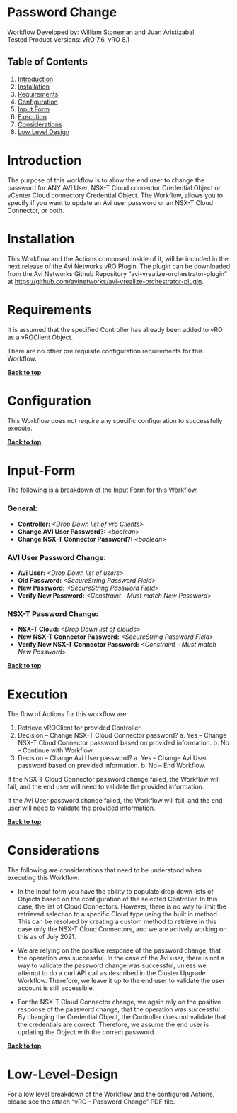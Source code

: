 # Password Change

Workflow Developed by: William Stoneman and Juan Aristizabal</br>
Tested Product Versions: vRO 7.6, vRO 8.1</br>


## Table of Contents
1.	[Introduction](#Introduction)
1.	[Installation](#Installation)
1.	[Requirements](#Requirements)
1.	[Configuration](#Configuration)
1.	[Input Form](#Input-Form)
1.	[Execution](#Execution)
1.	[Considerations](#Considerations)
1.	[Low Level Design](#Low-Level-Design)



# Introduction

The purpose of this workflow is to allow the end user to change the password for ANY AVI User, NSX-T Cloud connector Credential Object or vCenter Cloud connectory Credential Object. The Workflow, allows you to specify if you want to update an Avi user password or an NSX-T Cloud Connector, or both.


# Installation

This Workflow and the Actions composed inside of it, will be included in the next release of the Avi Networks vRO Plugin. The plugin can be downloaded from the Avi Networks Github Repository “avi-vrealize-orchestrator-plugin” at https://github.com/avinetworks/avi-vrealize-orchestrator-plugin.

# Requirements

It is assumed that the specified Controller has already been added to vRO as a vROClient Object.

There are no other pre requisite configuration requirements for this Workflow.


**[Back to top](#table-of-contents)**

# Configuration

This Workflow does not require any specific configuration to successfully execute.


**[Back to top](#table-of-contents)**


# Input-Form

The following is a breakdown of the Input Form for this Workflow.

### General:
- **Controller:** *\<Drop Down list of vro Clients\>*</br>
- **Change AVI User Password?:** *\<boolean\>*</br>
- **Change NSX-T Connector Password?:** *\<boolean\>*</br>

### AVI User Password Change:
- **Avi User:** *\<Drop Down list of users\>*</br>
- **Old Password:** *\<SecureString Password Field\>*</br>
- **New Password:** *\<SecureString Password Field\>*</br>
- **Verify New Password:** *\<Constraint - Must match New Password\>*</br>

### NSX-T Password Change:
- **NSX-T Cloud:** *\<Drop Down list of clouds\>*</br>
- **New NSX-T Connector Password:** *\<SecureString Password Field\>*</br>
- **Verify New NSX-T Connector Password:** *\<Constraint - Must match New Password\>*</br>


**[Back to top](#table-of-contents)**

# Execution

The flow of Actions for this workflow are:

1.	Retrieve vROClient for provided Controller.
2.	Decision – Change NSX-T Cloud Connector password?
a.	Yes – Change NSX-T Cloud Connector password based on provided information.
b.	No – Continue with Workflow.
3.	Decision – Change Avi User password?
a.	Yes – Change Avi User password based on previded information.
b.	No – End Workflow.


If the NSX-T Cloud Connector password change failed, the Workflow will fail, and the end user will need to validate the provided information.

If the Avi User password change failed, the Workflow will fail, and the end user will need to validate the provided information.

**[Back to top](#table-of-contents)**

# Considerations

The following are considerations that need to be understood when executing this Workflow:

* In the Input form you have the ability to populate drop down lists of Objects based on the configuration of the selected Controller. In this case, the list of Cloud Connectors. However, there is no way to limit the retrieved selection to a specific Cloud type using the built in method. This can be resolved by creating a custom method to retrieve in this case only the NSX-T Cloud Connectors, and we are actively working on this as of July 2021.


* We are relying on the positive response of the password change, that the operation was successful. In the case of the Avi user, there is not a way to validate the password change was successful, unless we attempt to do a curl API call as described in the Cluster Upgrade Workflow. Therefore, we leave it up to the end user to validate the user account is still accessible.

* For the NSX-T Cloud Connector change, we again rely on the positive response of the password change, that the operation was successful. By changing the Credential Object, the Controller does not validate that the credentials are correct. Therefore, we assume the end user is updating the Object with the correct password.

**[Back to top](#table-of-contents)**

# Low-Level-Design

For a low level breakdown of the Workflow and the configured Actions, please see the attach “vRO - Password Change” PDF file.

